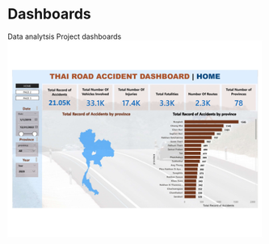 # Dashboards

Data analytsis Project dashboards
![Uploading Thai Road Accident Dashboard pdf_page-0001.jpg…](https://github.com/LegendSeyi/Dashboards/blob/main/Thai%20Road%20Accident%20Dashboard%20pdf_page-0001.jpg?raw=true)

